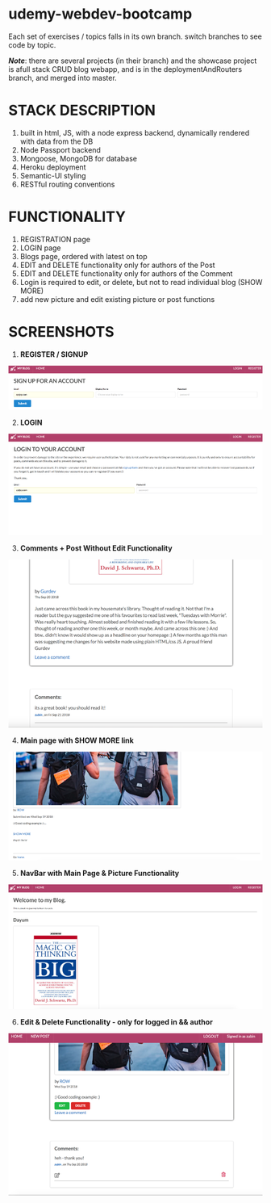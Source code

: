 # udemy-webdev-bootcamp

Each set of exercises / topics falls in its own branch.  switch branches to see code by topic.

**_Note_**:  there are several projects (in their branch) and the showcase project is afull stack CRUD blog webapp, and  is  in the deploymentAndRouters branch, and merged into master.



# STACK DESCRIPTION
1) built in html, JS, with a node express backend, dynamically rendered with data from the DB
2) Node Passport backend
3) Mongoose, MongoDB for database
4) Heroku deployment
5) Semantic-UI styling
6) RESTful routing conventions


# FUNCTIONALITY
1) REGISTRATION page
2) LOGIN page
3) Blogs page, ordered with latest on top
4) EDIT and DELETE functionality only for authors of the Post
5) EDIT and DELETE functionality only for authors of the Comment
6) Login is required to edit, or delete, but not to read individual blog (SHOW MORE)
7) add new picture and edit existing picture or post functions

# SCREENSHOTS
1) __REGISTER / SIGNUP__

![Register/Signup](blogAppRESTful/screenshots/blog5.png)


2) __LOGIN__

![Login](blogAppRESTful/screenshots/blog4.png)


3) __Comments + Post Without Edit Functionality__

![Comments + Post without edit functionality](blogAppRESTful/screenshots/blog3.png)


4) __Main page with SHOW MORE link__

![Main page with SHOW MORE](blogAppRESTful/screenshots/blog2.png)


5) __NavBar with Main Page & Picture Functionality__

![NavBar with Main Page and Picture Functionality](blogAppRESTful/screenshots/blog1.png)


6) __Edit & Delete Functionality - only for logged in && author__

![Edit and Delete Functionality only for logged in && author](blogAppRESTful/screenshots/blog6.png)
